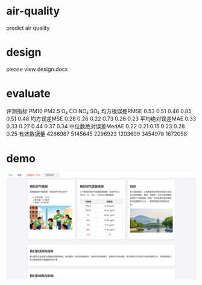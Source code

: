 # air-quality
predict air quality
# design  
please view design.docx
# evaluate  
评测指标	PM10	PM2.5	O₃	CO	NO₂	SO₂
均方根误差RMSE	0.53	0.51	0.46	0.85	0.51	0.48
均方误差MSE	0.28	0.26	0.22	0.73	0.26	0.23
平均绝对误差MAE	0.33	0.33	0.27	0.44	0.37	0.34
中位数绝对误差MedAE	0.22	0.21	0.15	0.23	0.28	0.25
有效数据量	4266987	5145645	2296923	1203699	3454978	1672058
# demo  
![Alt text](demo.png)
